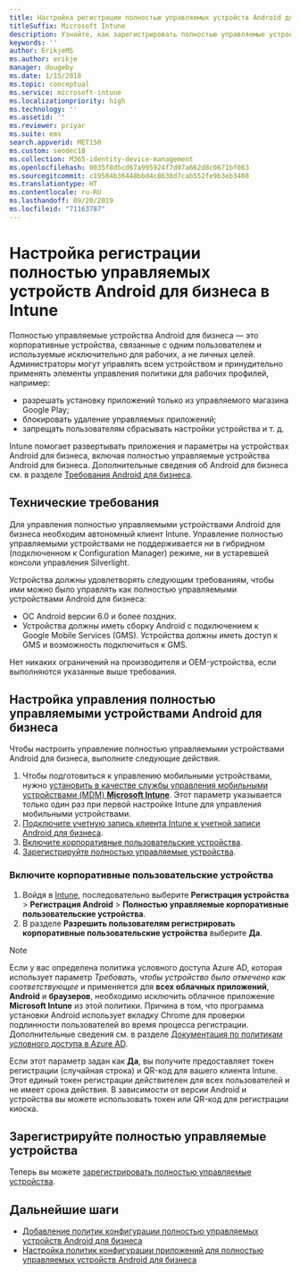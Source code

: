 ```yaml
---
title: Настройка регистрации полностью управляемых устройств Android для бизнеса в Intune
titleSuffix: Microsoft Intune
description: Узнайте, как зарегистрировать полностью управляемые устройства Android для бизнеса в Intune.
keywords: ''
author: ErikjeMS
ms.author: erikje
manager: dougeby
ms.date: 1/15/2018
ms.topic: conceptual
ms.service: microsoft-intune
ms.localizationpriority: high
ms.technology: ''
ms.assetid: ''
ms.reviewer: priyar
ms.suite: ems
search.appverid: MET150
ms.custom: seodec18
ms.collection: M365-identity-device-management
ms.openlocfilehash: 0035f8d5cd67a995924f7d07a662d8c0671bf063
ms.sourcegitcommit: c19584b36448bbd4c8638d7cab552fe9b3eb3408
ms.translationtype: HT
ms.contentlocale: ru-RU
ms.lasthandoff: 09/20/2019
ms.locfileid: "71163787"
---
```

# <a name="set-up-intune-enrollment-of-android-enterprise-fully-managed-devices"></a>Настройка регистрации полностью управляемых устройств Android для бизнеса в Intune 

Полностью управляемые устройства Android для бизнеса — это корпоративные устройства, связанные с одним пользователем и используемые исключительно для рабочих, а не личных целей. Администраторы могут управлять всем устройством и принудительно применять элементы управления политики для рабочих профилей, например:
- разрешать установку приложений только из управляемого магазина Google Play;
- блокировать удаление управляемых приложений;
- запрещать пользователям сбрасывать настройки устройства и т. д.

Intune помогает развертывать приложения и параметры на устройствах Android для бизнеса, включая полностью управляемые устройства Android для бизнеса. Дополнительные сведения об Android для бизнеса см. в разделе [Требования Android для бизнеса](https://support.google.com/work/android/answer/6174145?hl=en&ref_topic=6151012).

## <a name="technical-requirements"></a>Технические требования

Для управления полностью управляемыми устройствами Android для бизнеса необходим автономный клиент Intune. Управление полностью управляемыми устройствами не поддерживается ни в гибридном (подключенном к Configuration Manager) режиме, ни в устаревшей консоли управления Silverlight.

Устройства должны удовлетворять следующим требованиям, чтобы ими можно было управлять как полностью управляемыми устройствами Android для бизнеса:

- ОС Android версии 6.0 и более поздних.
- Устройства должны иметь сборку Android с подключением к Google Mobile Services (GMS). Устройства должны иметь доступ к GMS и возможность подключиться к GMS.

Нет никаких ограничений на производителя и OEM-устройства, если выполняются указанные выше требования.

## <a name="set-up-android-enterprise-fully-managed-device-management"></a>Настройка управления полностью управляемыми устройствами Android для бизнеса

Чтобы настроить управление полностью управляемыми устройствами Android для бизнеса, выполните следующие действия.

1. Чтобы подготовиться к управлению мобильными устройствами, нужно [установить в качестве службы управления мобильными устройствами (MDM) **Microsoft Intune**](mdm-authority-set.md). Этот параметр указывается только один раз при первой настройке Intune для управления мобильными устройствами.
2. [Подключите учетную запись клиента Intune к учетной записи Android для бизнеса](connect-intune-android-enterprise.md).
3. [Включите корпоративные пользовательские устройства](#enable-corporate-owned-user-devices).
4. [Зарегистрируйте полностью управляемые устройства](#enroll-the-fully-managed-devices).

### <a name="enable-corporate-owned-user-devices"></a>Включите корпоративные пользовательские устройства

1. Войдя в [Intune](https://go.microsoft.com/fwlink/?linkid=2090973), последовательно выберите **Регистрация устройства** > **Регистрация Android** > **Полностью управляемые корпоративные пользовательские устройства**.
2. В разделе **Разрешить пользователям регистрировать корпоративные пользовательские устройства** выберите **Да**.

> [!NOTE]
> Если у вас определена политика условного доступа Azure AD, которая использует параметр *Требовать, чтобы устройство было отмечено как соответствующее* и применяется для **всех облачных приложений**, **Android** и **браузеров**, необходимо исключить облачное приложение **Microsoft Intune** из этой политики. Причина в том, что программа установки Android использует вкладку Chrome для проверки подлинности пользователей во время процесса регистрации. Дополнительные сведения см. в разделе [Документация по политикам условного доступа в Azure AD](https://docs.microsoft.com/azure/active-directory/conditional-access/).

Если этот параметр задан как **Да**, вы получите предоставляет токен регистрации (случайная строка) и QR-код для вашего клиента Intune. Этот единый токен регистрации действителен для всех пользователей и не имеет срока действия. В зависимости от версии Android и устройства вы можете использовать токен или QR-код для регистрации киоска.

## <a name="enroll-the-fully-managed-devices"></a>Зарегистрируйте полностью управляемые устройства
Теперь вы можете [зарегистрировать полностью управляемые устройства](android-dedicated-devices-fully-managed-enroll.md).

## <a name="next-steps"></a>Дальнейшие шаги
- [Добавление политик конфигурации полностью управляемых устройств Android для бизнеса](device-restrictions-android-for-work.md#device-owner-only)
- [Настройка политик конфигурации приложений для полностью управляемых устройств Android для бизнеса](app-configuration-policies-use-android.md)

